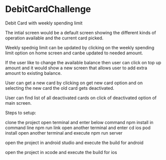 # DebitCardChallenge
Debit Card with weekly spending limit

The intial screen would be a default screen showing the different kinds of operation available and the current card picked.

Weekly spednig limit can be updated by clicking on the weekly spending limit option on home screen and canbe updated to needed amount.

If the user like to change the available balance then user can click on top up amount and it would show a new screen that allows user to add extra amount to existing balance.

User can get a new card by clicking on get new card option and on selecting the new card the old card gets deactivated.

User can find list of all deactivated cards on click of deactivated option of main screen.

Steps to setup:

clone the project
open terminal and enter below command
npm install in command line
npm run link
open another terminal and enter cd ios 
pod install
open another terminal and execute 
npm run server

open the project in android studio and execute the build for android

open the project in xcode and execute the build for ios